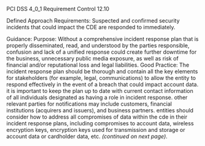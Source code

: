 PCI DSS 4_0_1 Requirement Control 12.10

Defined Approach Requirements:
Suspected and confirmed security incidents that could impact the CDE are responded to immediately.

Guidance:
Purpose: Without a comprehensive incident response plan that is properly disseminated, read, and understood by the parties responsible, confusion and lack of a unified response could create further downtime for the business, unnecessary public media exposure, as well as risk of financial and/or reputational loss and legal liabilities. Good Practice: The incident response plan should be thorough and contain all the key elements for stakeholders (for example, legal, communications) to allow the entity to respond effectively in the event of a breach that could impact account data. it is important to keep the plan up to date with current contact information of all individuals designated as having a role in incident response. other relevant parties for notifications may include customers, financial institutions (acquirers and issuers), and business partners. entities should consider how to address all compromises of data within the cde in their incident response plans, including compromises to account data, wireless encryption keys, encryption keys used for transmission and storage or account data or cardholder data, etc. _(continued on next page)_.